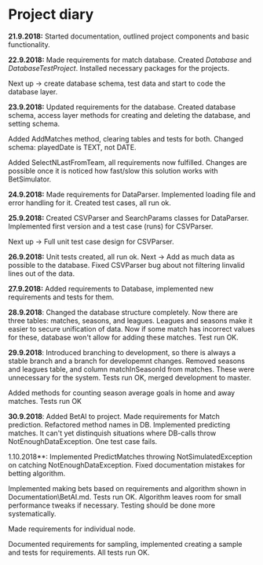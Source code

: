 # Project diary

**21.9.2018:** Started documentation, outlined project components and
basic functionality.

**22.9.2018:** Made requirements for match database. Created *Database* and *DatabaseTestProject*.
Installed necessary packages for the projects.

Next up -> create database schema, test data and start to code the database layer. 

**23.9.2018:** Updated requirements for the database. Created database schema, access layer methods for creating
and deleting the database, and setting schema.

Added AddMatches method, clearing tables and tests for both. Changed schema: playedDate is TEXT, not DATE.

Added SelectNLastFromTeam, all requirements now fulfilled. Changes are possible once it is noticed how
fast/slow this solution works with BetSimulator.

**24.9.2018:** Made requirements for DataParser. Implemented loading file and error handling for it. Created test cases, all run ok.

**25.9.2018:** Created CSVParser and SearchParams classes for DataParser. Implemented first version and a test case (runs) for CSVParser.

Next up -> Full unit test case design for CSVParser.

**26.9.2018:** Unit tests created, all run ok. Next -> Add as much data as possible to the database. Fixed CSVParser bug about not filtering
linvalid lines out of the data.

**27.9.2018:** Added requirements to Database, implemented new requirements and tests for them.

**28.9.2018**: Changed the database structure completely. Now there are three tables: matches, seasons, and leagues.
Leagues and seasons make it easier to secure unification of data. Now if some match has incorrect values for these,
database won't allow for adding these matches. Test run OK.

**29.9.2018**: Introduced branching to development, so there is always a stable branch and a branch for developemnt changes.
Removed seasons and leagues table, and column matchInSeasonId from matches. These were unnecessary for the system. Tests run OK,
merged development to master.

Added methods for counting season average goals in home and away matches. Tests run OK

**30.9.2018**: Added BetAI to project. Made requirements for Match prediction. Refactored method names
in DB.
Implemented predicting matches. It can't yet distinquish situations where DB-calls throw 
NotEnoughDataException. One test case fails.

1.10.2018**: Implemented PredictMatches throwing NotSimulatedException on catching NotEnoughDataException.
Fixed documentation mistakes for betting algorithm.

Implemented making bets based on requirements and algorithm shown in Documentation\BetAI.md.
Tests run OK. Algorithm leaves room for small performance tweaks if necessary. Testing should
be done more systematically.

Made requirements for individual node.

Documented requirements for sampling, implemented creating a sample and tests for requirements.
All tests run OK.